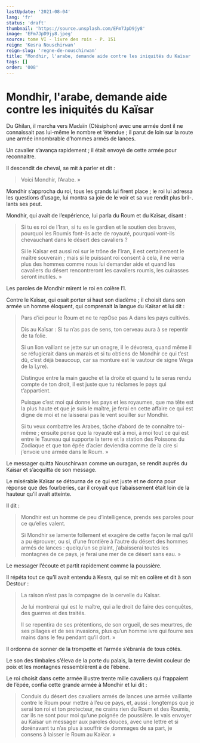 ```yaml
---
lastUpdate: '2021-08-04'
lang: 'fr'
status: 'draft'
thumbnail: 'https://source.unsplash.com/EFm7JpD9jy8'
image: 'EFm7JpD9jy8.jpeg'
source: tome VI - livre des rois - P. 151
reign: 'Kesra Nouschirwan'
reign-slug: 'regne-de-nouschirwan'
title: "Mondhir, l'arabe, demande aide contre les iniquités du Kaïsar | Le Livre des Rois | Shâhnâmeh"
tags: []
order: '008'
---
```


<!-- LTeX: language=fr -->

# Mondhir, l'arabe, demande aide contre les iniquités du Kaïsar

Du Ghilan, il marcha vers Madaïn (Ctésiphon) avec une armée dont il ne connaissait pas lui-même le nombre et ’étendue ; il parut de loin sur la route une armée innombrable d’hommes armés de lances.

Un cavalier s’avança rapidement ; il était envoyé de cette armée pour reconnaitre.

Il descendit de cheval, se mit à parler et dit :

> Voici Mondhir, l’Arabe. »

Mondhir s’approcha du roi, tous les grands lui firent place ; le roi lui adressa les questions d’usage, lui montra sa joie de le voir et sa vue rendit plus bril-. lants ses peut.

Mondhir, qui avait de l’expérience, lui parla du Roum et du Kaïsar, disant :

> Si tu es roi de l’Iran, si tu es le gardien et le soutien des braves, pourquoi les Roumis font-ils acte de royauté, pourquoi vont-ils chevauchant dans le désert des cavaliers ?
>
> Si le Kaïsar est aussi roi sur le trône de l’Iran, il est certainement le maître souverain ; mais si le puissant roi consent à cela, il ne verra plus des hommes comme nous lui demander aide et quand les cavaliers du désert rencontreront les cavaliers roumis, les cuirasses seront inutiles. »

Les paroles de Mondhir mirent le roi en colère l’l.

Contre le Kaïsar, qui osait porter si haut son diadème ; il choisit dans son armée un homme éloquent, qui comprenait la langue du Kaïsar et lui dit :

> Pars d’ici pour le Roum et ne te repOse pas A dans les pays cultivés.
>
> Dis au Kaïsar : Si tu n’as pas de sens, ton cerveau aura à se repentir de ta folie.
>
> Si un lion vaillant se jette sur un onagre, il le dévorera, quand même il se réfugierait dans un marais et si tu obtiens de Mondhir ce qui t’est dû, c’est déjà beaucoup, car sa monture est le vautour de signe Wega de la Lyre).
>
> Distingue entre la main gauche et la droite et quand tu te seras rendu compte de ton droit, il est juste que tu réclames le pays qui t’appartient.
>
> Puisque c’est moi qui donne les pays et les royaumes, que ma tête est la plus haute et que je suis le maître, je ferai en cette affaire ce qui est digne de moi et ne laisserai pas le vent souiller sur Mondhir.
>
> Si tu veux combattre les Arabes, tâche d’abord de te connaître toi-même ; ensuite pense que la royauté est à moi, à moi tout ce qui est entre le Taureau qui supporte la terre et la station des Poissons du Zodiaque et que ton épée d’acier deviendra comme de la cire si j’envoie une armée dans le Roum. »

Le messager quitta Nouschirwan comme un ouragan, se rendit auprès du Kaïsar et s’acquitta de son message.

Le misérable Kaïsar se détourna de ce qui est juste et ne donna pour réponse que des fourberies, car il croyait que l’abaissement était loin de la hauteur qu’il avait atteinte.

Il dit :

> Mondhir est un homme de peu d’intelligence, prends ses paroles pour ce qu’elles valent.
>
> Si Mondhir se lamente follement et exagère de cette façon le mal qu’il a pu éprouver, ou si, d’une frontière à l’autre du désert des hommes armés de lances : quelqu’un se plaint, j’abaisserai toutes les montagnes de ce pays, je ferai une mer de ce désert sans eau. »

Le messager l’écoute et partit rapidement comme la poussière.

Il répéta tout ce qu’il avait entendu à Kesra, qui se mit en colère et dit à son Destour :

> La raison n’est pas la compagne de la cervelle du Kaïsar.
>
> Je lui montrerai qui est le maître, qui a le droit de faire des conquêtes, des guerres et des traités.
>
> Il se repentira de ses prétentions, de son orgueil, de ses meurtres, de ses pillages et de ses invasions, plus qu’un homme ivre qui fourre ses mains dans le feu pendant qu’il dort. »

Il ordonna de sonner de la trompette et l’armée s’ébranla de tous côtés.

Le son des timbales s’éleva de la porte du palais, la terre devint couleur de poix et les montagnes ressemblèrent à de l’ébène.

Le roi choisit dans cette armée illustre trente mille cavaliers qui frappaient de l’épée, confia cette grande armée à Mondhir et lui dit :

> Conduis du désert des cavaliers armés de lances une armée vaillante contre le Roum pour mettre à l’eu ce pays, et, aussi : longtemps que je serai ton roi et ton protecteur, ne crains rien du Roum et des Roumis, car ils ne sont pour moi qu’une poignée de poussière. le vais envoyer au Kaïsar un messager aux paroles douces, avec une lettre et si dorénavant tu n’as plus à souffrir de dommages de sa part, je consens à laisser le Roum au Kaièar. »
